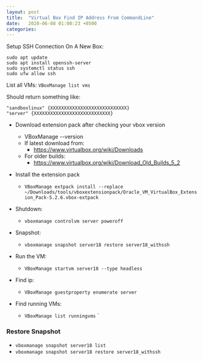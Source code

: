 ```yaml
---
layout: post
title:  "Virtual Box Find IP Address From CommandLine"
date:   2020-06-08 01:00:23 +0500
categories: 
---
```


Setup SSH Connection On A New Box:

```
sudo apt update
sudo apt install openssh-server
sudo systemctl status ssh
sudo ufw allow ssh
```

List all VMs:
`VBoxManage list vms`

Should return something like:
```
"sandboxlinux" {XXXXXXXXXXXXXXXXXXXXXXXXXXXX}
"server" {XXXXXXXXXXXXXXXXXXXXXXXXXXXX}
```

- Download extension pack after checking your vbox version
  - VBoxManage --version
  - If latest download from:
    - https://www.virtualbox.org/wiki/Downloads
  - For older builds:
    - https://www.virtualbox.org/wiki/Download_Old_Builds_5_2
  
- Install the extension pack
  - `VBoxManage extpack install --replace ~/Downloads/tools/vboxextensionpack/Oracle_VM_VirtualBox_Extension_Pack-5.2.6.vbox-extpack`

- Shutdown:
  - `vboxmanage controlvm server poweroff`
- Snapshot:
  - `vboxmanage snapshot server18 restore server18_withssh`
- Run the VM:
  - `VBoxManage startvm server18 --type headless`

- Find ip:
  - `VBoxManage guestproperty enumerate server`

- Find running VMs:
  - `VBoxManage list runningvms`
`

### Restore Snapshot
- `vboxmanage snapshot server18 list`
- `vboxmanage snapshot server18 restore server18_withssh`